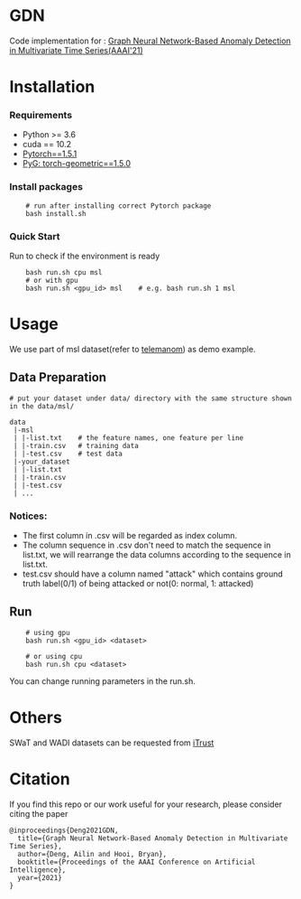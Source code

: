 # GDN

Code implementation for : [Graph Neural Network-Based Anomaly Detection in Multivariate Time Series(AAAI'21)](#)


# Installation
### Requirements
* Python >= 3.6
* cuda == 10.2
* [Pytorch==1.5.1](https://pytorch.org/)
* [PyG: torch-geometric==1.5.0](https://pytorch-geometric.readthedocs.io/en/latest/notes/installation.html)

### Install packages
```
    # run after installing correct Pytorch package
    bash install.sh
```

### Quick Start
Run to check if the environment is ready
```
    bash run.sh cpu msl
    # or with gpu
    bash run.sh <gpu_id> msl    # e.g. bash run.sh 1 msl
```


# Usage
We use part of msl dataset(refer to [telemanom](https://github.com/khundman/telemanom)) as demo example. 

## Data Preparation
```
# put your dataset under data/ directory with the same structure shown in the data/msl/

data
 |-msl
 | |-list.txt    # the feature names, one feature per line
 | |-train.csv   # training data
 | |-test.csv    # test data
 |-your_dataset
 | |-list.txt
 | |-train.csv
 | |-test.csv
 | ...

```

### Notices:
* The first column in .csv will be regarded as index column. 
* The column sequence in .csv don't need to match the sequence in list.txt, we will rearrange the data columns according to the sequence in list.txt.
* test.csv should have a column named "attack" which contains ground truth label(0/1) of being attacked or not(0: normal, 1: attacked)

## Run
```
    # using gpu
    bash run.sh <gpu_id> <dataset>

    # or using cpu
    bash run.sh cpu <dataset>
```
You can change running parameters in the run.sh.

# Others
SWaT and WADI datasets can be requested from [iTrust](https://itrust.sutd.edu.sg/)


# Citation
If you find this repo or our work useful for your research, please consider citing the paper
```
@inproceedings{Deng2021GDN,
  title={Graph Neural Network-Based Anomaly Detection in Multivariate Time Series},
  author={Deng, Ailin and Hooi, Bryan},
  booktitle={Proceedings of the AAAI Conference on Artificial Intelligence},
  year={2021}
}
```
